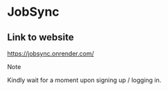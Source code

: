 # JobSync
## Link to website
https://jobsync.onrender.com/

> [!NOTE]
> Kindly wait for a moment upon signing up / logging in.
